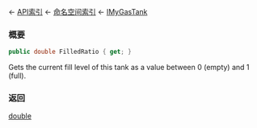← [API索引](Api-Index) ← [命名空间索引](Namespace-Index) ← [IMyGasTank](Sandbox.ModAPI.Ingame.IMyGasTank)

### 概要

```csharp
public double FilledRatio { get; }
```

Gets the current fill level of this tank as a value between 0 (empty) and 1 (full).

### 返回

[double](https://docs.microsoft.com/en-us/dotnet/api/System.Double?view=netframework-4.6)

